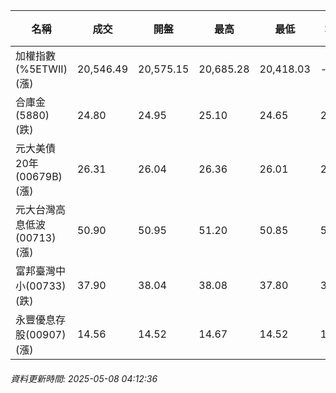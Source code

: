 | 名稱 | 成交 | 開盤 | 最高 | 最低 | 均價 | 成交金額(億) | 昨收 | 漲跌幅 | 漲跌 | 總量 | 昨量 | 振幅 |
| -------- | -------- | -------- | -------- |-------- | -------- | -------- |-------- |-------- |-------- | -------- | -------- |-------- |
|加權指數(%5ETWII) (漲)|20,546.49|20,575.15|20,685.28|20,418.03|-|2,702.27|20,522.59|0.12%|23.90|5,033,335|0|1.30%|
|合庫金(5880) (跌)|24.80|24.95|25.10|24.65|24.88|2.84|24.85|0.20%|0.05|11,427|15,073|1.81%|
|元大美債20年(00679B) (漲)|26.31|26.04|26.36|26.01|26.25|19.87|25.81|1.94%|0.50|75,719|144,953|1.36%|
|元大台灣高息低波(00713) (漲)|50.90|50.95|51.20|50.85|51.02|4.57|50.75|0.30%|0.15|8,966|14,435|0.69%|
|富邦臺灣中小(00733) (跌)|37.90|38.04|38.08|37.80|37.93|0.346|38.00|0.26%|0.10|912|1,588|0.74%|
|永豐優息存股(00907) (漲)|14.56|14.52|14.67|14.52|14.58|0.334|14.50|0.41%|0.06|2,289|2,390|1.03%|
###### 資料更新時間: 2025-05-08 04:12:36